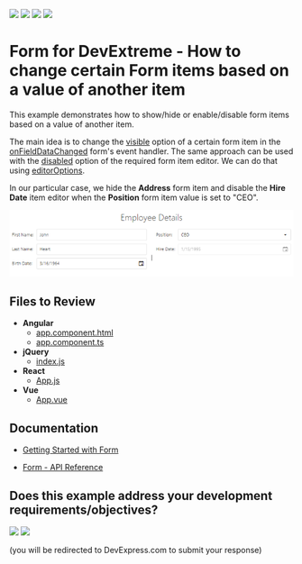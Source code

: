 <!-- default badges list -->
![](https://img.shields.io/endpoint?url=https://codecentral.devexpress.com/api/v1/VersionRange/182822992/18.2.7%2B)
[![](https://img.shields.io/badge/Open_in_DevExpress_Support_Center-FF7200?style=flat-square&logo=DevExpress&logoColor=white)](https://supportcenter.devexpress.com/ticket/details/T830416)
[![](https://img.shields.io/badge/📖_How_to_use_DevExpress_Examples-e9f6fc?style=flat-square)](https://docs.devexpress.com/GeneralInformation/403183)
[![](https://img.shields.io/badge/💬_Leave_Feedback-feecdd?style=flat-square)](#does-this-example-address-your-development-requirementsobjectives)
<!-- default badges end -->

# Form for DevExtreme - How to change certain Form items based on a value of another item

This example demonstrates how to show/hide or enable/disable form items based on a value of another item. 

The main idea is to change the [visible](https://js.devexpress.com/Documentation/ApiReference/UI_Widgets/dxForm/Item_Types/SimpleItem/#visible) option of a certain form item in the [onFieldDataChanged](https://js.devexpress.com/Documentation/ApiReference/UI_Widgets/dxForm/Configuration/#onFieldDataChanged) form's event handler. The same approach can be used with the [disabled](https://js.devexpress.com/Documentation/ApiReference/UI_Widgets/dxTextBox/Configuration/#disabled) option of the required form item editor. We can do that using [editorOptions](https://js.devexpress.com/Documentation/ApiReference/UI_Widgets/dxForm/Item_Types/SimpleItem/#editorOptions). 

In our particular case, we hide the **Address** form item and disable the **Hire Date** item editor when the **Position** form item value is set to "CEO". 

<div align="center"><img alt="DevExtreme Form - How to change certain Form items based on a value of another item" src="form-item-changes.png" /></div>

## Files to Review

- **Angular**
    - [app.component.html](angular/src/app/app.component.html)
    - [app.component.ts](angular/src/app/app.component.ts)
- **jQuery**
    - [index.js](jquery/index.js)
- **React**
    - [App.js](react/src/App.js)
- **Vue**
    - [App.vue](vue/src/App.vue)

## Documentation

- [Getting Started with Form](https://js.devexpress.com/Documentation/Guide/UI_Components/Form/Getting_Started_with_Form/)

- [Form - API Reference](https://js.devexpress.com/Documentation/ApiReference/UI_Components/dxForm/)
<!-- feedback -->
## Does this example address your development requirements/objectives?

[<img src="https://www.devexpress.com/support/examples/i/yes-button.svg"/>](https://www.devexpress.com/support/examples/survey.xml?utm_source=github&utm_campaign=devextreme-form-change-certain-items-based-on-value-of-another-item&~~~was_helpful=yes) [<img src="https://www.devexpress.com/support/examples/i/no-button.svg"/>](https://www.devexpress.com/support/examples/survey.xml?utm_source=github&utm_campaign=devextreme-form-change-certain-items-based-on-value-of-another-item&~~~was_helpful=no)

(you will be redirected to DevExpress.com to submit your response)
<!-- feedback end -->
